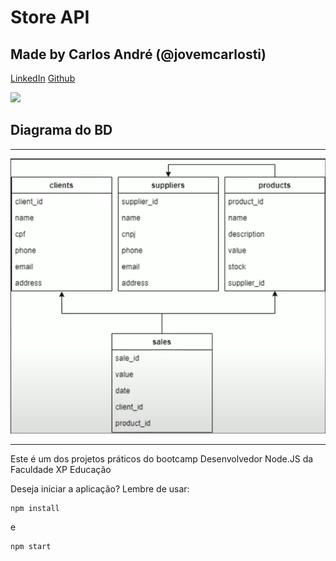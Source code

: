# Store API
## Made by Carlos André (@jovemcarlosti)
[LinkedIn](https://www.linkedin.com/in/jovemcarlos/)
[Github](https://github.com/JovemCarlosTI)

![](https://igti-one-click-v2.azurewebsites.net/assets/images/bootcamp/33.svg)

## Diagrama do BD

------

![Diagrama do BD](./Diagram_BD.png)

------

Este é um dos projetos práticos do bootcamp Desenvolvedor Node.JS da Faculdade XP Educação

Deseja iniciar a aplicação? Lembre de usar:
```
npm install
```
 e 
```
npm start
```